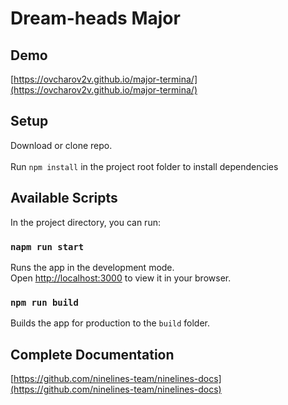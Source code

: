 # Dream-heads Major

## Demo
[https://ovcharov2v.github.io/major-termina/](https://ovcharov2v.github.io/major-termina/)

## Setup
Download or clone repo.\
\
Run `npm install` in the project root folder to install dependencies

## Available Scripts
In the project directory, you can run:

### `napm run start`

Runs the app in the development mode.\
Open [http://localhost:3000](http://localhost:3000) to view it in your browser.

### `npm run build`

Builds the app for production to the `build` folder.

## Complete Documentation
[https://github.com/ninelines-team/ninelines-docs](https://github.com/ninelines-team/ninelines-docs)

